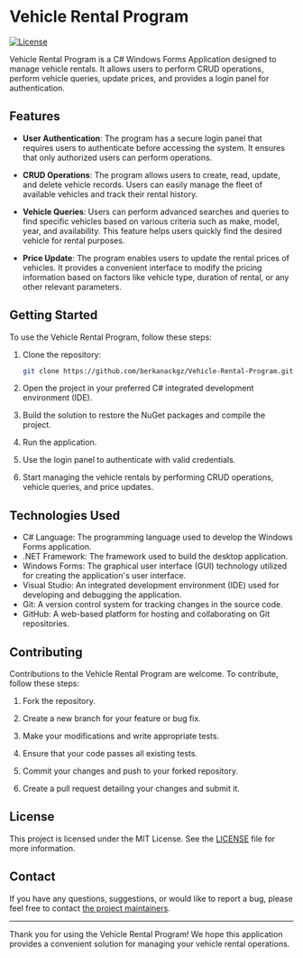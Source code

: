 # Vehicle Rental Program

[![License](https://img.shields.io/badge/license-MIT-blue.svg)](https://opensource.org/licenses/MIT)

Vehicle Rental Program is a C# Windows Forms Application designed to manage vehicle rentals. It allows users to perform CRUD operations, perform vehicle queries, update prices, and provides a login panel for authentication.

## Features

- **User Authentication**: The program has a secure login panel that requires users to authenticate before accessing the system. It ensures that only authorized users can perform operations.

- **CRUD Operations**: The program allows users to create, read, update, and delete vehicle records. Users can easily manage the fleet of available vehicles and track their rental history.

- **Vehicle Queries**: Users can perform advanced searches and queries to find specific vehicles based on various criteria such as make, model, year, and availability. This feature helps users quickly find the desired vehicle for rental purposes.

- **Price Update**: The program enables users to update the rental prices of vehicles. It provides a convenient interface to modify the pricing information based on factors like vehicle type, duration of rental, or any other relevant parameters.

## Getting Started

To use the Vehicle Rental Program, follow these steps:

1. Clone the repository:

   ```bash
   git clone https://github.com/berkanackgz/Vehicle-Rental-Program.git
   ```

2. Open the project in your preferred C# integrated development environment (IDE).

3. Build the solution to restore the NuGet packages and compile the project.

4. Run the application.

5. Use the login panel to authenticate with valid credentials.

6. Start managing the vehicle rentals by performing CRUD operations, vehicle queries, and price updates.

## Technologies Used

- C# Language: The programming language used to develop the Windows Forms application.
- .NET Framework: The framework used to build the desktop application.
- Windows Forms: The graphical user interface (GUI) technology utilized for creating the application's user interface.
- Visual Studio: An integrated development environment (IDE) used for developing and debugging the application.
- Git: A version control system for tracking changes in the source code.
- GitHub: A web-based platform for hosting and collaborating on Git repositories.

## Contributing

Contributions to the Vehicle Rental Program are welcome. To contribute, follow these steps:

1. Fork the repository.

2. Create a new branch for your feature or bug fix.

3. Make your modifications and write appropriate tests.

4. Ensure that your code passes all existing tests.

5. Commit your changes and push to your forked repository.

6. Create a pull request detailing your changes and submit it.

## License

This project is licensed under the MIT License. See the [LICENSE](LICENSE) file for more information.

## Contact

If you have any questions, suggestions, or would like to report a bug, please feel free to contact [the project maintainers](mailto:brknackgz1@gmail.com).

---

Thank you for using the Vehicle Rental Program! We hope this application provides a convenient solution for managing your vehicle rental operations.
